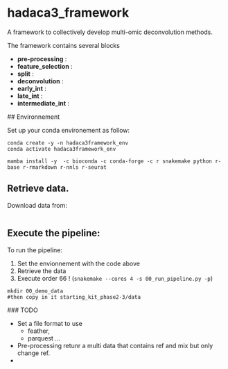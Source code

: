 # hadaca3_framework

A framework to collectively develop multi-omic deconvolution methods.

The framework contains several blocks

- **pre-processing** : 
- **feature_selection** :
- **split** : 
- **deconvolution** :
- **early_int** : 
- **late_int** : 
- **intermediate_int** : 




## Environnement

Set up your conda environement as follow:
```
conda create -y -n hadaca3framework_env
conda activate hadaca3framework_env

mamba install -y  -c bioconda -c conda-forge -c r snakemake python r-base r-rmarkdown r-nnls r-seurat
```

<!-- r-seurat r-clue r-coda.base r-ggpubr bioconductor-complexheatmap bioconductor-mofa2 r-viridis r-magrittr r-dplyr r-nnls graphviz r-tictoc  graphviz python-kaleido tenacity plotly r-bisquerna r-extraDistr r-MASS r-EPIC r-fmsb bioconductor-toast bioconductor-omicade4 r-mixomics r-mixkernel rpy2 scikit-learn keras tensorflow bioconductor-viper bioconductor-ADImpute r-WGCNA r-see r-ggfortify -->

## Retrieve data. 
Download data from: 
```

```

## Execute the pipeline: 
To run the pipeline: 
1. Set the envionnement with the code above
2. Retrieve the data 
3. Execute order 66 ! (`snakemake --cores 4 -s 00_run_pipeline.py -p`)


```
mkdir 00_demo_data
#then copy in it starting_kit_phase2-3/data
```





### TODO 

* Set a file format to use 
  * feather, 
  * parquest  ... 
* Pre-processing retunr a multi data that contains ref and mix but only change ref. 
* 